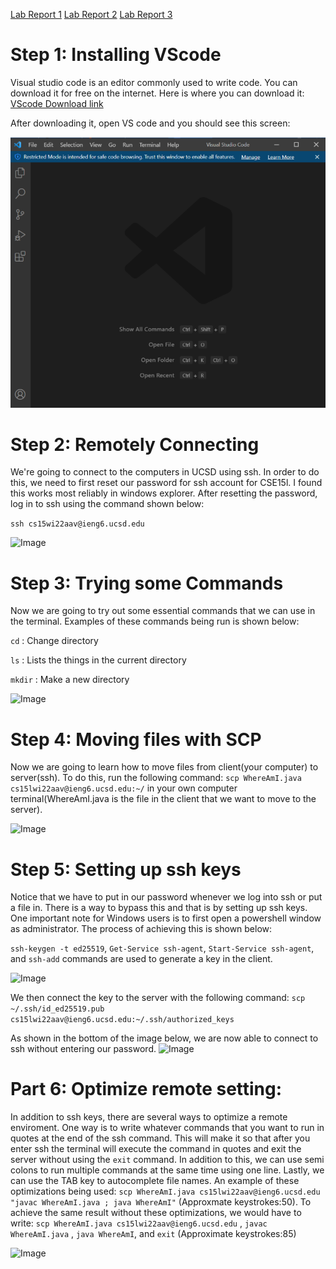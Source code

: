[Lab Report 1](https://richard21a.github.io/cse15l-lab-reports//lab-report-1-week-2.html)
[Lab Report 2](https://richard21a.github.io/cse15l-lab-reports/lab-report-2-week-4.html)
[Lab Report 3](https://richard21a.github.io/cse15l-lab-reports/lab-report-3/lab-report-3-week-6.html)
# Step 1: Installing VScode

Visual studio code is an editor commonly used to write code. You can download it for free on the internet. Here is where you can download it:
[VScode Download link](https://code.visualstudio.com/download)

After downloading it, open VS code and you should see this screen:

![Image](vscode.png)

# Step 2: Remotely Connecting

We're going to connect to the computers in UCSD using ssh. In order to do this, we need to first reset our password for ssh account for CSE15l. I found this works most reliably in windows explorer. After resetting the password, log in to ssh using the command shown below:

```ssh cs15wi22aav@ieng6.ucsd.edu```

![Image](remote.png)

# Step 3: Trying some Commands

Now we are going to try out some essential commands that we can use in the terminal. Examples of these commands being run is shown below:

`cd` : Change directory

`ls` : Lists the things in the current directory

`mkdir` : Make a new directory

![Image](commands.png)

# Step 4: Moving files with SCP

Now we are going to learn how to move files from client(your computer) to server(ssh). To do this, run the following command: `scp WhereAmI.java cs15lwi22aav@ieng6.ucsd.edu:~/` in your own computer terminal(WhereAmI.java is the file in the client that we want to move to the server).

![Image](scp.png)

# Step 5: Setting up ssh keys

Notice that we have to put in our password whenever we log into ssh or put a file in. There is a way to bypass this and that is by setting up ssh keys. One important note for Windows users is to first open a powershell window as administrator. The process of achieving this is shown below:

`ssh-keygen -t ed25519`, `Get-Service ssh-agent`, `Start-Service ssh-agent`, and `ssh-add` commands are used to generate a key in the client.

![Image](keygen.png)

We then connect the key to the server with the following command: `scp ~/.ssh/id_ed25519.pub cs15lwi22aav@ieng6.ucsd.edu:~/.ssh/authorized_keys`

As shown in the bottom of the image below, we are now able to connect to ssh without entering our password.
![Image](keygen2.png)

# Part 6: Optimize remote setting:

In addition to ssh keys, there are several ways to optimize a remote enviroment. One way is to write whatever commands that you want to run in quotes at the end of the ssh command. This will make it so that after you enter ssh the terminal will execute the command in quotes and exit the server without using the `exit` command. In addition to this, we can use semi colons to run multiple commands at the same time using one line. Lastly, we can use the TAB key to autocomplete file names. An example of these optimizations being used: `scp WhereAmI.java cs15lwi22aav@ieng6.ucsd.edu "javac WhereAmI.java ; java WhereAmI"` (Approxmate keystrokes:50). To achieve the same result without these optimizations, we would have to write: `scp WhereAmI.java cs15lwi22aav@ieng6.ucsd.edu` , `javac WhereAmI.java` , `java WhereAmI`, and `exit` (Approximate keystrokes:85) 

![Image](optimal.png)